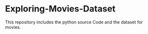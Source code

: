 # Exploring-Movies-Dataset
This repository includes the python source Code and the dataset for movies. 

